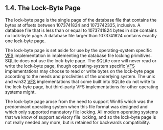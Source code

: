 ## 1\.4\. The Lock\-Byte Page


The lock\-byte page is the single page of the database file
that contains the bytes at offsets between 1073741824 and 1073742335,
inclusive. A database file that is less than or equal to 1073741824 bytes 
in size contains no lock\-byte page. A database file larger than
1073741824 contains exactly one lock\-byte page.



The lock\-byte page is set aside for use by the operating\-system specific
[VFS](vfs.html) implementation in implementing the database file locking primitives.
SQLite does not use the lock\-byte page. The SQLite core 
will never read or write the lock\-byte page,
though operating\-system specific [VFS](vfs.html) 
implementations may choose to read or write bytes on the lock\-byte 
page according to the 
needs and proclivities of the underlying system. The unix and win32
[VFS](vfs.html) implementations that come built into SQLite do not write to the
lock\-byte page, but third\-party VFS implementations for
other operating systems might.


The lock\-byte page arose from the need to support Win95 which was the
predominant operating system when this file format was designed and which 
only supported mandatory file locking. All modern operating systems that
we know of support advisory file locking, and so the lock\-byte page is
not really needed any more, but is retained for backwards compatibility.



